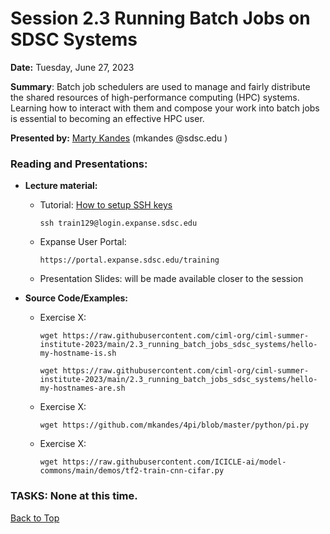 # Session 2.3 Running Batch Jobs on SDSC Systems

**Date:** Tuesday, June 27, 2023

**Summary**: Batch job schedulers are used to manage and fairly distribute the shared resources of high-performance computing (HPC) systems. Learning how to interact with them and compose your work into batch jobs is essential to becoming an effective HPC user.

**Presented by:** [Marty Kandes](https://www.linkedin.com/in/marty-kandes-b53a34144/) (mkandes  @sdsc.edu ) 

### Reading and Presentations:
* **Lecture material:**
   * Tutorial: [How to setup SSH keys](https://github.com/sdsc/sdsc-summer-institute-2022/blob/main/2.5_data_management/SSH.md)
     ```
     ssh train129@login.expanse.sdsc.edu
     ```
   * Expanse User Portal:
     ```
     https://portal.expanse.sdsc.edu/training
     ```
   * Presentation Slides: will be made available closer to the session
     
* **Source Code/Examples:**
   * Exercise X:
     ```
     wget https://raw.githubusercontent.com/ciml-org/ciml-summer-institute-2023/main/2.3_running_batch_jobs_sdsc_systems/hello-my-hostname-is.sh
     ```
     ```
     wget https://raw.githubusercontent.com/ciml-org/ciml-summer-institute-2023/main/2.3_running_batch_jobs_sdsc_systems/hello-my-hostnames-are.sh
     ```
   * Exercise X:
     ```
     wget https://github.com/mkandes/4pi/blob/master/python/pi.py
     ```
   * Exercise X:
     ```
     wget https://raw.githubusercontent.com/ICICLE-ai/model-commons/main/demos/tf2-train-cnn-cifar.py
     ```

### TASKS: None at this time.

[Back to Top](#top)
